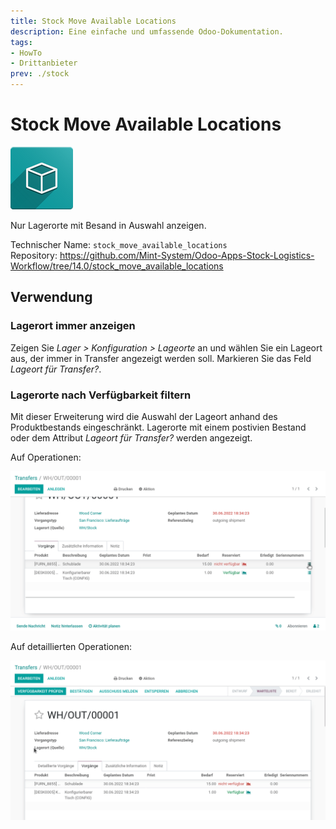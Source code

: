 ```yaml
---
title: Stock Move Available Locations
description: Eine einfache und umfassende Odoo-Dokumentation.
tags:
- HowTo
- Drittanbieter
prev: ./stock
---
```

# Stock Move Available Locations
![icon_oms_box](assets/icon_oms_box.png)

Nur Lagerorte mit Besand in Auswahl anzeigen.

Technischer Name: `stock_move_available_locations`\
Repository: <https://github.com/Mint-System/Odoo-Apps-Stock-Logistics-Workflow/tree/14.0/stock_move_available_locations>

## Verwendung

### Lagerort immer anzeigen

Zeigen Sie *Lager > Konfiguration > Lageorte* an und wählen Sie ein Lageort aus, der immer in Transfer angezeigt werden soll. Markieren Sie das Feld *Lageort für Transfer?*.

### Lagerorte nach Verfügbarkeit filtern

Mit dieser Erweiterung wird die Auswahl der Lageort anhand des Produktbestands eingeschränkt. Lagerorte mit einem postivien Bestand oder dem Attribut *Lageort für Transfer?* werden angezeigt.

Auf Operationen:

![Stock Move Available Locations Operationen](assets/Stock%20Move%20Available%20Locations%20Operationen.gif)

Auf detaillierten Operationen:

![Stock Move Available Locations](assets/Stock%20Move%20Available%20Locations.gif)